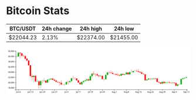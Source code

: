 # Bitcoin Stats

BTC/USDT|24h change|24h high|24h low|
|---|---|---|---|
|$22044.23|2.13%|$22374.00|$21455.00|

<img src="./chart.svg">
